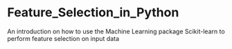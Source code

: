 # Feature_Selection_in_Python
An introduction on how to use the Machine Learning package Scikit-learn to perform feature selection on input data
